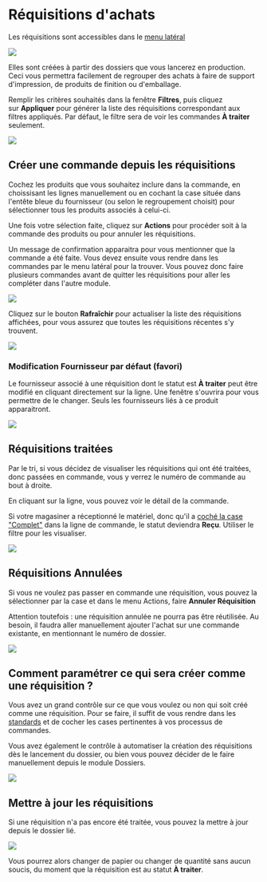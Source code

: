 # Réquisitions d'achats

Les réquisitions sont accessibles dans le [menu latéral](../03-Fonctionnalités%20générales/05-menus.md#menu-latéral)

![](../../static/img/Requisition_01.png)
  
Elles sont créées à partir des dossiers que vous lancerez en production. Ceci vous permettra facilement de regrouper des achats à faire de support d'impression, de produits de finition ou d'emballage.

Remplir les critères souhaités dans la fenêtre **Filtres**, puis cliquez sur **Appliquer** pour générer la liste des réquisitions correspondant aux filtres appliqués. Par défaut, le filtre sera de voir les commandes **À traiter** seulement.

![](../../static/img/Requisition_02.png)

## Créer une commande depuis les réquisitions
  
Cochez les produits que vous souhaitez inclure dans la commande, en choissisant les lignes manuellement ou en cochant la case située dans l'entête bleue du fournisseur (ou selon le regroupement choisit) pour sélectionner tous les produits associés à celui-ci. 


Une fois votre sélection faite, cliquez sur **Actions** pour procéder soit à la commande des produits ou pour annuler les réquisitions.
 
 Un message de confirmation apparaitra pour vous mentionner que la commande a été faite. Vous devez ensuite vous rendre dans les commandes par le menu latéral pour la trouver. Vous pouvez donc faire plusieurs commandes avant de quitter les réquisitions pour aller les compléter dans l'autre module.

![](../../static/img/Requisition_03.gif)
    

Cliquez sur le bouton **Rafraîchir** pour actualiser la liste des réquisitions affichées, pour vous assurez que toutes les réquisitions récentes s'y trouvent.

![](../../static/img/Requisition_04.png)
  

### Modification Fournisseur par défaut (favori)

Le fournisseur associé à une réquisition dont le statut est **À traiter** peut être modifié en cliquant directement sur la ligne. Une fenêtre s'ouvrira pour vous permettre de le changer. Seuls les fournisseurs liés à ce produit apparaitront.

![](../../static/img/Requisition_06.png)


## Réquisitions traitées

Par le tri, si vous décidez de visualiser les réquisitions qui ont été traitées, donc passées en commande, vous y verrez le numéro de commande au bout à droite.

En cliquant sur la ligne, vous pouvez voir le détail de la commande.

Si votre magasiner a réceptionné le matériel, donc qu'il a [coché la case "Complet"](../06-Achats/01-commandes.md#compléter-une-commande) dans la ligne de commande, le statut deviendra **Reçu**. Utiliser le filtre pour les visualiser. 

![](../../static/img/Requisition_05.png)


## Réquisitions Annulées

Si vous ne voulez pas passer en commande une réquisition, vous pouvez la sélectionner par la case et dans le menu Actions, faire **Annuler Réquisition**

Attention toutefois : une réquisition annulée ne pourra pas être réutilisée. Au besoin, il faudra aller manuellement ajouter l'achat sur une commande existante, en mentionnant le numéro de dossier.

![](../../static/img/Requisition_07.png)


## Comment paramétrer ce qui sera créer comme une réquisition ?

Vous avez un grand contrôle sur ce que vous voulez ou non qui soit créé comme une réquisition. Pour se faire, il suffit de vous rendre dans les [standards](../09-Paramètres/03-standards.md#réquisitions) et de cocher les cases pertinentes à vos processus de commandes. 

Vous avez également le contrôle à automatiser la création des réquisitions dès le lancement du dossier, ou bien vous pouvez décider de le faire manuellement depuis le module Dossiers.

![](../../static/img/Parametres_Standards_13.png)

## Mettre à jour les réquisitions

Si une réquisition n'a pas encore été traitée, vous pouvez la mettre à jour depuis le dossier lié. 

![](../../static/img/Dossiers_30.png)


Vous pourrez alors changer de papier ou changer de quantité sans aucun soucis, du moment que la réquisition est au statut **À traiter**.
